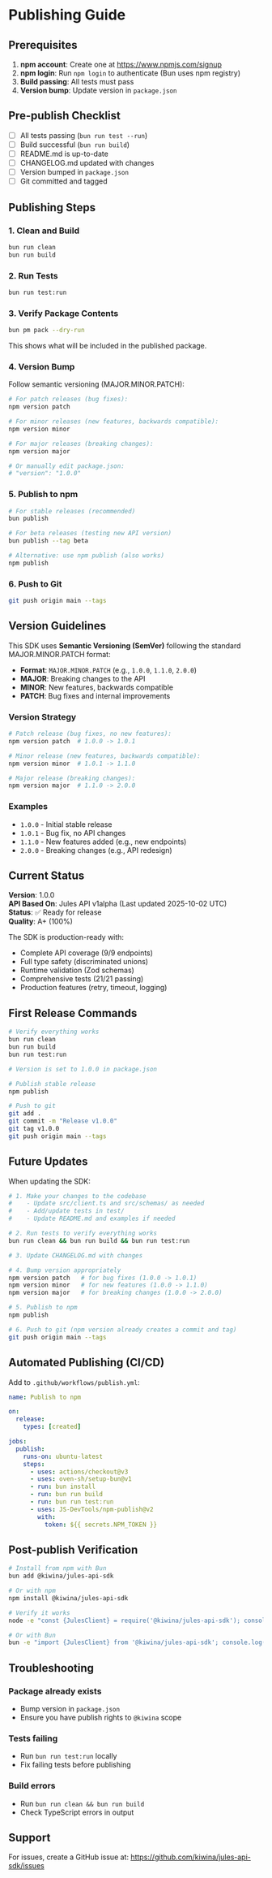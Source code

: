 # Publishing Guide

## Prerequisites

1. **npm account**: Create one at https://www.npmjs.com/signup
2. **npm login**: Run `npm login` to authenticate (Bun uses npm registry)
3. **Build passing**: All tests must pass
4. **Version bump**: Update version in `package.json`

## Pre-publish Checklist

- [ ] All tests passing (`bun run test --run`)
- [ ] Build successful (`bun run build`)
- [ ] README.md is up-to-date
- [ ] CHANGELOG.md updated with changes
- [ ] Version bumped in `package.json`
- [ ] Git committed and tagged

## Publishing Steps

### 1. Clean and Build

```bash
bun run clean
bun run build
```

### 2. Run Tests

```bash
bun run test:run
```

### 3. Verify Package Contents

```bash
bun pm pack --dry-run
```

This shows what will be included in the published package.

### 4. Version Bump

Follow semantic versioning (MAJOR.MINOR.PATCH):

```bash
# For patch releases (bug fixes):
npm version patch

# For minor releases (new features, backwards compatible):
npm version minor

# For major releases (breaking changes):
npm version major

# Or manually edit package.json:
# "version": "1.0.0"
```

### 5. Publish to npm

```bash
# For stable releases (recommended)
bun publish

# For beta releases (testing new API version)
bun publish --tag beta

# Alternative: use npm publish (also works)
npm publish
```

### 6. Push to Git

```bash
git push origin main --tags
```

## Version Guidelines

This SDK uses **Semantic Versioning (SemVer)** following the standard MAJOR.MINOR.PATCH format:

- **Format**: `MAJOR.MINOR.PATCH` (e.g., `1.0.0`, `1.1.0`, `2.0.0`)
- **MAJOR**: Breaking changes to the API
- **MINOR**: New features, backwards compatible
- **PATCH**: Bug fixes and internal improvements

### Version Strategy

```bash
# Patch release (bug fixes, no new features):
npm version patch  # 1.0.0 -> 1.0.1

# Minor release (new features, backwards compatible):
npm version minor  # 1.0.1 -> 1.1.0

# Major release (breaking changes):
npm version major  # 1.1.0 -> 2.0.0
```

### Examples

- `1.0.0` - Initial stable release
- `1.0.1` - Bug fix, no API changes
- `1.1.0` - New features added (e.g., new endpoints)
- `2.0.0` - Breaking changes (e.g., API redesign)

## Current Status

**Version**: 1.0.0  
**API Based On**: Jules API v1alpha (Last updated 2025-10-02 UTC)  
**Status**: ✅ Ready for release  
**Quality**: A+ (100%)

The SDK is production-ready with:
- Complete API coverage (9/9 endpoints)
- Full type safety (discriminated unions)
- Runtime validation (Zod schemas)
- Comprehensive tests (21/21 passing)
- Production features (retry, timeout, logging)

## First Release Commands

```bash
# Verify everything works
bun run clean
bun run build
bun run test:run

# Version is set to 1.0.0 in package.json

# Publish stable release
npm publish

# Push to git
git add .
git commit -m "Release v1.0.0"
git tag v1.0.0
git push origin main --tags
```

## Future Updates

When updating the SDK:

```bash
# 1. Make your changes to the codebase
#    - Update src/client.ts and src/schemas/ as needed
#    - Add/update tests in test/
#    - Update README.md and examples if needed

# 2. Run tests to verify everything works
bun run clean && bun run build && bun run test:run

# 3. Update CHANGELOG.md with changes

# 4. Bump version appropriately
npm version patch   # for bug fixes (1.0.0 -> 1.0.1)
npm version minor   # for new features (1.0.0 -> 1.1.0)
npm version major   # for breaking changes (1.0.0 -> 2.0.0)

# 5. Publish to npm
npm publish

# 6. Push to git (npm version already creates a commit and tag)
git push origin main --tags
```

## Automated Publishing (CI/CD)

Add to `.github/workflows/publish.yml`:

```yaml
name: Publish to npm

on:
  release:
    types: [created]

jobs:
  publish:
    runs-on: ubuntu-latest
    steps:
      - uses: actions/checkout@v3
      - uses: oven-sh/setup-bun@v1
      - run: bun install
      - run: bun run build
      - run: bun run test:run
      - uses: JS-DevTools/npm-publish@v2
        with:
          token: ${{ secrets.NPM_TOKEN }}
```

## Post-publish Verification

```bash
# Install from npm with Bun
bun add @kiwina/jules-api-sdk

# Or with npm
npm install @kiwina/jules-api-sdk

# Verify it works
node -e "const {JulesClient} = require('@kiwina/jules-api-sdk'); console.log('✅ Package works!')"

# Or with Bun
bun -e "import {JulesClient} from '@kiwina/jules-api-sdk'; console.log('✅ Package works!')"
```

## Troubleshooting

### Package already exists
- Bump version in `package.json`
- Ensure you have publish rights to `@kiwina` scope

### Tests failing
- Run `bun run test:run` locally
- Fix failing tests before publishing

### Build errors
- Run `bun run clean && bun run build`
- Check TypeScript errors in output

## Support

For issues, create a GitHub issue at:
https://github.com/kiwina/jules-api-sdk/issues
